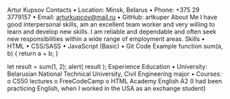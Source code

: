 Artur Kupsov
Contacts
•	Location: Minsk, Belarus
•	Phone: +375 29 3779157
•	Email: arturkupcov@mail.ru
•	GitHub: artkuper
About Me
I have good interpersonal skills, am an excellent team worker and very willing to learn and develop new skills.
I am reliable and dependable and often seek new responsibilities within a wide range of employment areas.
Skills
•	HTML
•	CSS/SASS
•	JavaScript (Basic)
•	Git
Code Example
function sum(a, b) {
  return a + b;
}

let result = sum(1, 2);
alert( result );
Experience
Education
•	University: Belarusian National Technical University, Civil Engineering major
•	Courses:
o	CS50 lectures
o	FreeCodeCamp
o	HTML Academy
English
A2 (I had been practicing English, when I worked in the USA as an exchange student)

